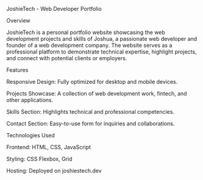 JoshieTech - Web Developer Portfolio

Overview

JoshieTech is a personal portfolio website showcasing the web development projects and skills of Joshua, a passionate web developer and founder of a web development company. The website serves as a professional platform to demonstrate technical expertise, highlight projects, and connect with potential clients or employers.

Features

Responsive Design: Fully optimized for desktop and mobile devices.

Projects Showcase: A collection of web development work, fintech, and other applications.

Skills Section: Highlights technical and professional competencies.

Contact Section: Easy-to-use form for inquiries and collaborations.

Technologies Used

Frontend: HTML, CSS, JavaScript

Styling: CSS Flexbox, Grid

Hosting: Deployed on joshiestech.dev
